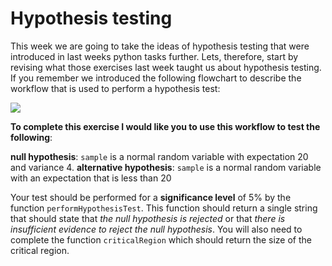 # Hypothesis testing

This week we are going to take the ideas of hypothesis testing that were introduced in last weeks python tasks further.  Lets, therefore, start by revising what those exercises last week taught us about hypothesis testing.  If you remember we introduced the following flowchart to describe the workflow that is used to perform a hypothesis test:

![](hypo-testing.001.png)

__To complete this exercise I would like you to use this workflow to test the following__:

__null hypothesis__: `sample` is a normal random variable with expectation 20 and variance 4.
__alternative hypothesis__: `sample` is a normal random variable with an expectation that is less than 20

Your test should be performed for a __significance level__ of 5% by the function `performHypothesisTest`.  This function should return a single string that should state that _the null hypothesis is rejected_ or that _there is insufficient evidence to reject the null hypothesis_.  You will also need to complete the function `criticalRegion` which should return the size of the critical region.
